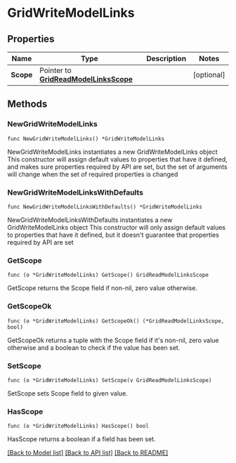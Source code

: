 # GridWriteModelLinks

## Properties

Name | Type | Description | Notes
------------ | ------------- | ------------- | -------------
**Scope** | Pointer to [**GridReadModelLinksScope**](GridReadModelLinksScope.md) |  | [optional] 

## Methods

### NewGridWriteModelLinks

`func NewGridWriteModelLinks() *GridWriteModelLinks`

NewGridWriteModelLinks instantiates a new GridWriteModelLinks object
This constructor will assign default values to properties that have it defined,
and makes sure properties required by API are set, but the set of arguments
will change when the set of required properties is changed

### NewGridWriteModelLinksWithDefaults

`func NewGridWriteModelLinksWithDefaults() *GridWriteModelLinks`

NewGridWriteModelLinksWithDefaults instantiates a new GridWriteModelLinks object
This constructor will only assign default values to properties that have it defined,
but it doesn't guarantee that properties required by API are set

### GetScope

`func (o *GridWriteModelLinks) GetScope() GridReadModelLinksScope`

GetScope returns the Scope field if non-nil, zero value otherwise.

### GetScopeOk

`func (o *GridWriteModelLinks) GetScopeOk() (*GridReadModelLinksScope, bool)`

GetScopeOk returns a tuple with the Scope field if it's non-nil, zero value otherwise
and a boolean to check if the value has been set.

### SetScope

`func (o *GridWriteModelLinks) SetScope(v GridReadModelLinksScope)`

SetScope sets Scope field to given value.

### HasScope

`func (o *GridWriteModelLinks) HasScope() bool`

HasScope returns a boolean if a field has been set.


[[Back to Model list]](../README.md#documentation-for-models) [[Back to API list]](../README.md#documentation-for-api-endpoints) [[Back to README]](../README.md)



